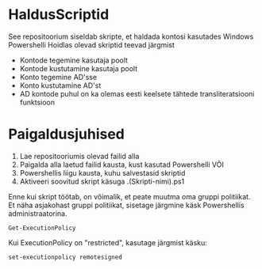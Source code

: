 # HaldusScriptid

See repositoorium siseldab skripte, et haldada kontosi kasutades Windows Powershelli
Hoidlas olevad skriptid teevad järgmist

- Kontode tegemine kasutaja poolt
- Kontode kustutamine kasutaja poolt
- Konto tegemine AD'sse
- Konto kustutamine AD'st
- AD kontode puhul on ka olemas eesti keelsete tähtede transliteratsiooni funktsioon

# Paigaldusjuhised

1. Lae repositooriumis olevad failid alla
2. Paigalda alla laetud failid kausta, kust kasutad Powershelli 
VÕI
3. Powershellis liigu kausta, kuhu salvestasid skriptid
4. Aktiveeri soovitud skript käsuga .\(Skripti-nimi).ps1

Enne kui skript töötab, on võimalik, et peate muutma oma gruppi politiikat. Et näha asjakohast gruppi politiikat, sisetage järgmine käsk Powershellis administraatorina.

`Get-ExecutionPolicy`

Kui ExecutionPolicy on "restricted", kasutage järgmist käsku:

`set-executionpolicy remotesigned`
